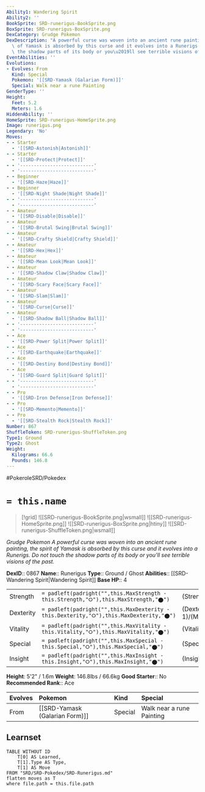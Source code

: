 ```yaml
---
Ability1: Wandering Spirit
Ability2: ''
BookSprite: SRD-runerigus-BookSprite.png
BoxSprite: SRD-runerigus-BoxSprite.png
DexCategory: Grudge Pokemon
DexDescription: "A powerful curse was woven into an ancient rune painting, the spirit\
  \ of Yamask is absorbed by this curse and it evolves into a Runerigs. Do not touch\
  \ the shadow parts of its body or you\u2019ll see terrible visions of the past."
EventAbilities: ''
Evolutions:
- Evolves: From
  Kind: Special
  Pokemon: '[[SRD-Yamask (Galarian Form)]]'
  Special: Walk near a rune Painting
GenderType: ''
Height:
  Feet: 5.2
  Meters: 1.6
HiddenAbility: ''
HomeSprite: SRD-runerigus-HomeSprite.png
Image: runerigus.png
Legendary: 'No'
Moves:
- - Starter
  - '[[SRD-Astonish|Astonish]]'
- - Starter
  - '[[SRD-Protect|Protect]]'
- - '---------------------------'
  - '---------------------------'
- - Beginner
  - '[[SRD-Haze|Haze]]'
- - Beginner
  - '[[SRD-Night Shade|Night Shade]]'
- - '---------------------------'
  - '---------------------------'
- - Amateur
  - '[[SRD-Disable|Disable]]'
- - Amateur
  - '[[SRD-Brutal Swing|Brutal Swing]]'
- - Amateur
  - '[[SRD-Crafty Shield|Crafty Shield]]'
- - Amateur
  - '[[SRD-Hex|Hex]]'
- - Amateur
  - '[[SRD-Mean Look|Mean Look]]'
- - Amateur
  - '[[SRD-Shadow Claw|Shadow Claw]]'
- - Amateur
  - '[[SRD-Scary Face|Scary Face]]'
- - Amateur
  - '[[SRD-Slam|Slam]]'
- - Amateur
  - '[[SRD-Curse|Curse]]'
- - Amateur
  - '[[SRD-Shadow Ball|Shadow Ball]]'
- - '---------------------------'
  - '---------------------------'
- - Ace
  - '[[SRD-Power Split|Power Split]]'
- - Ace
  - '[[SRD-Earthquake|Earthquake]]'
- - Ace
  - '[[SRD-Destiny Bond|Destiny Bond]]'
- - Ace
  - '[[SRD-Guard Split|Guard Split]]'
- - '---------------------------'
  - '---------------------------'
- - Pro
  - '[[SRD-Iron Defense|Iron Defense]]'
- - Pro
  - '[[SRD-Memento|Memento]]'
- - Pro
  - '[[SRD-Stealth Rock|Stealth Rock]]'
Number: 867
ShuffleToken: SRD-runerigus-ShuffleToken.png
Type1: Ground
Type2: Ghost
Weight:
  Kilograms: 66.6
  Pounds: 146.8
---
```


#PokeroleSRD/Pokedex

# `= this.name`

> [!grid]
> ![[SRD-runerigus-BookSprite.png|wsmall]]
> ![[SRD-runerigus-HomeSprite.png]]
> ![[SRD-runerigus-BoxSprite.png|htiny]]
> ![[SRD-runerigus-ShuffleToken.png|wsmall]]


*Grudge Pokemon*
*A powerful curse was woven into an ancient rune painting, the spirit of Yamask is absorbed by this curse and it evolves into a Runerigs. Do not touch the shadow parts of its body or you’ll see terrible visions of the past.*

**DexID**:: 0867
**Name**:: Runerigus
**Type**:: Ground / Ghost
**Abilities**:: [[SRD-Wandering Spirit|Wandering Spirit]]
**Base HP**:: 4

|           |                                                                                        |                                          |
| --------- | -------------------------------------------------------------------------------------- | ---------------------------------------- |
| Strength  | `= padleft(padright("",this.MaxStrength - this.Strength,"⭘"),this.MaxStrength,"⬤")`    | (Strength::3)/(MaxStrength::6)   |
| Dexterity | `= padleft(padright("",this.MaxDexterity - this.Dexterity,"⭘"),this.MaxDexterity,"⬤")` | (Dexterity:: 1)/(MaxDexterity::3) |
| Vitality  | `= padleft(padright("",this.MaxVitality - this.Vitality,"⭘"),this.MaxVitality,"⬤")`    | (Vitality::4)/(MaxVitality::8)   |
| Special   | `= padleft(padright("",this.MaxSpecial - this.Special,"⭘"),this.MaxSpecial,"⬤")`       | (Special::2)/(MaxSpecial::4)     |
| Insight   | `= padleft(padright("",this.MaxInsight - this.Insight,"⭘"),this.MaxInsight,"⬤")`       | (Insight::3)/(MaxInsight::6)     |

**Height**: 5'2" / 1.6m
**Weight**: 146.8lbs / 66.6kg
**Good Starter**:: No
**Recommended Rank**:: Ace

| Evolves   | Pokemon                        | Kind    | Special                   |
|:----------|:-------------------------------|:--------|:--------------------------|
| From      | [[SRD-Yamask (Galarian Form)]] | Special | Walk near a rune Painting |

## Learnset

```dataview
TABLE WITHOUT ID
    T[0] AS Learned,
    T[1].Type AS Type,
    T[1] AS Move
FROM "SRD/SRD-Pokedex/SRD-Runerigus.md"
flatten moves as T
where file.path = this.file.path
```
